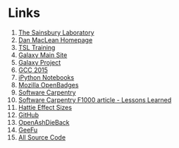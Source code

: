 # Links

1. [The Sainsbury Laboratory](http://tsl.ac.uk)
2. [Dan MacLean Homepage](http://danmaclean.info)
3. [TSL Training](http://tsltraining.tsl.ac.uk)
4. [Galaxy Main Site](http://usegalaxy.org)
5. [Galaxy Project](http://galaxyproject.org)
6. [GCC 2015](http://gcc2015.tsl.ac.uk)
7. [iPython Notebooks](http://ipython.org/notebook.html)
8. [Mozilla OpenBadges](http://openbadges.org)
9. [Software Carpentry](http://software-carpentry.org)
10. [Software Carpentry F1000 article - Lessons Learned](f1000research.com/articles/3-62/v1
)
11. [Hattie Effect Sizes](http://tinyurl.com/hattie-effect-sizes
)
12. [GitHub](http://github.com)
13. [OpenAshDieBack](http://oadb.tsl.ac.uk)
14. [GeeFu](http://geefu.tsl.ac.uk)
15. [All Source Code](http://github.com/danmaclean)

